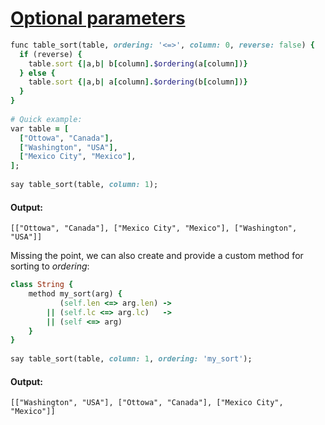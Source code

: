 [1]: http://rosettacode.org/wiki/Optional_parameters

# [Optional parameters][1]

```ruby
func table_sort(table, ordering: '<=>', column: 0, reverse: false) {
  if (reverse) {
    table.sort {|a,b| b[column].$ordering(a[column])}
  } else {
    table.sort {|a,b| a[column].$ordering(b[column])}
  }
}
 
# Quick example:
var table = [
  ["Ottowa", "Canada"],
  ["Washington", "USA"],
  ["Mexico City", "Mexico"],
];
 
say table_sort(table, column: 1);
```

#### Output:
```
[["Ottowa", "Canada"], ["Mexico City", "Mexico"], ["Washington", "USA"]]
```


Missing the point, we can also create and provide a custom method for sorting to _ordering_:

```ruby
class String {
    method my_sort(arg) {
           (self.len <=> arg.len) ->
        || (self.lc <=> arg.lc)   ->
        || (self <=> arg)
    }
}
 
say table_sort(table, column: 1, ordering: 'my_sort');
```

#### Output:
```
[["Washington", "USA"], ["Ottowa", "Canada"], ["Mexico City", "Mexico"]]
```
